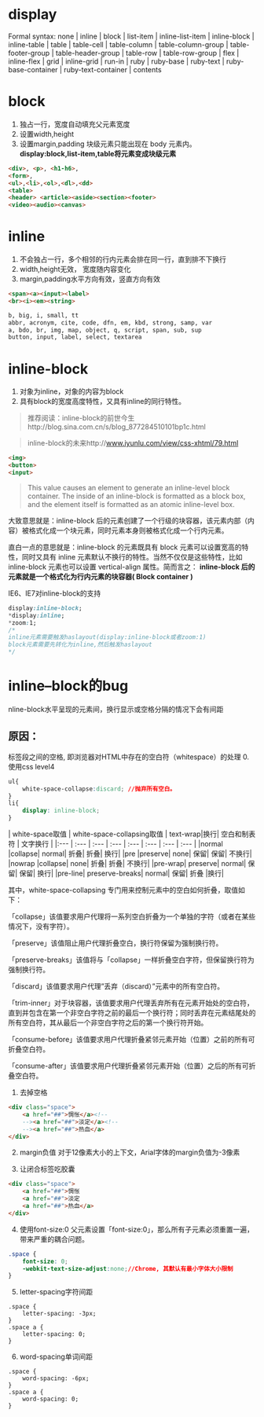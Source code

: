 # display 
Formal syntax: none | inline | block | list-item | inline-list-item | inline-block | inline-table | table | table-cell | table-column | table-column-group | table-footer-group | table-header-group | table-row | table-row-group | flex | inline-flex | grid | inline-grid | run-in | ruby | ruby-base | ruby-text | ruby-base-container | ruby-text-container | contents

# block
1. 独占一行，宽度自动填充父元素宽度
2. 设置width,height
3. 设置margin,padding
块级元素只能出现在 body 元素内。
**display:block,list-item,table将元素变成块级元素**
```html
<div>, <p>, <h1-h6>, 
<form>, 
<ul>,<li>,<ol>,<dl>,<dd>
<table>
<header> <article><aside><section><footer>
<video><audio><canvas>
```

# inline
1. 不会独占一行，多个相邻的行内元素会排在同一行，直到排不下换行
2. width,height无效， 宽度随内容变化
3. margin,padding水平方向有效，竖直方向有效
```html
<span><a><input><label>
<br><i><em><string>

b, big, i, small, tt
abbr, acronym, cite, code, dfn, em, kbd, strong, samp, var
a, bdo, br, img, map, object, q, script, span, sub, sup
button, input, label, select, textarea
```

# inline-block
1. 对象为inline，对象的内容为block
2. 具有block的宽度高度特性，又具有inline的同行特性。

>推荐阅读：inline-block的前世今生http://blog.sina.com.cn/s/blog_877284510101bp1c.html

>inline-block的未来http://www.iyunlu.com/view/css-xhtml/79.html
```html
<img>
<button>
<input>
```
>This value causes an element to generate an inline-level block container. The inside of an inline-block is formatted as a block box, and the element itself is formatted as an atomic inline-level box.

大致意思就是：inline-block 后的元素创建了一个行级的块容器，该元素内部（内容）被格式化成一个块元素，同时元素本身则被格式化成一个行内元素。

直白一点的意思就是：inline-block 的元素既具有 block 元素可以设置宽高的特性，同时又具有 inline 元素默认不换行的特性。当然不仅仅是这些特性，比如 inline-block 元素也可以设置 vertical-align 属性。简而言之：
**inline-block 后的元素就是一个格式化为行内元素的块容器( Block container )**

IE6、IE7对inline-block的支持
```css
display:inline-block;
*display:inline;
*zoom:1;
/*
inline元素需要触发haslayout(display:inline-block或者zoom:1)
block元素需要先转化为inline,然后触发haslayout
*/
```


# inline–block的bug
nline-block水平呈现的元素间，换行显示或空格分隔的情况下会有间距
## 原因：
标签段之间的空格, 即浏览器对HTML中存在的空白符（whitespace）的处理
0. 使用css level4
```css
ul{ 
    white-space-collapse:discard; //抛弃所有空白。
}
li{ 
    display: inline-block;
}
```

| white-space取值   | white-space-collapsing取值   | text-wrap|换行| 空白和制表符 | 文字换行 | 
|:--- | :--- | :--- | :--- | :--- | :--- | :--- | :--- |
|normal	|collapse|	normal|	折叠|	折叠|	换行|
|pre	|preserve|	none|	保留|	保留|	不换行|
|nowrap	|collapse|	none|	折叠|	折叠|	不换行|
|pre-wrap|	preserve|	normal|	保留|	保留|	换行|
|pre-line|	preserve-breaks|	normal|	保留|	折叠	|换行|

其中，white-space-collapsing 专门用来控制元素中的空白如何折叠，取值如下：

「collapse」该值要求用户代理将一系列空白折叠为一个单独的字符（或者在某些情况下，没有字符）。

「preserve」该值阻止用户代理折叠空白，换行符保留为强制换行符。

「preserve-breaks」该值将与「collapse」一样折叠空白字符，但保留换行符为强制换行符。

「discard」该值要求用户代理”丢弃（discard）”元素中的所有空白符。

「trim-inner」对于块容器，该值要求用户代理丢弃所有在元素开始处的空白符，直到并包含在第一个非空白字符之前的最后一个换行符；同时丢弃在元素结尾处的所有空白符，其从最后一个非空白字符之后的第一个换行符开始。

「consume-before」该值要求用户代理折叠紧邻元素开始（位置）之前的所有可折叠空白符。

「consume-after」该值要求用户代理折叠紧邻元素开始（位置）之后的所有可折叠空白符。


1. 去掉空格
```html
<div class="space">
    <a href="##">惆怅</a><!--
    --><a href="##">淡定</a><!--
    --><a href="##">热血</a>
</div>
```
2. margin负值
对于12像素大小的上下文，Arial字体的margin负值为-3像素

3. 让闭合标签吃胶囊
```html
<div class="space">
    <a href="##">惆怅
    <a href="##">淡定
    <a href="##">热血</a>
</div>
```
4. 使用font-size:0
父元素设置「font-size:0」，那么所有子元素必须重置一遍，带来严重的耦合问题。
```css
.space {
    font-size: 0;
    -webkit-text-size-adjust:none;//Chrome, 其默认有最小字体大小限制
}
```
5. letter-spacing字符间距
```
.space {
    letter-spacing: -3px;
}
.space a {
    letter-spacing: 0;
}
```
6. word-spacing单词间距
```
.space {
    word-spacing: -6px;
}
.space a {
    word-spacing: 0;
}
```